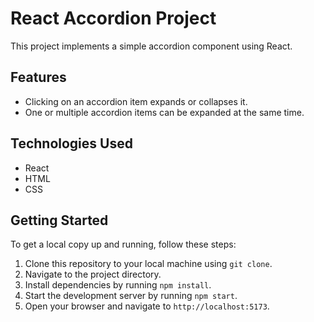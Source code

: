 # React Accordion Project

This project implements a simple accordion component using React.

## Features

- Clicking on an accordion item expands or collapses it.
- One or multiple accordion items can be expanded at the same time.

## Technologies Used

- React
- HTML
- CSS

## Getting Started

To get a local copy up and running, follow these steps:

1. Clone this repository to your local machine using `git clone`.
2. Navigate to the project directory.
3. Install dependencies by running `npm install`.
4. Start the development server by running `npm start`.
5. Open your browser and navigate to `http://localhost:5173`.
